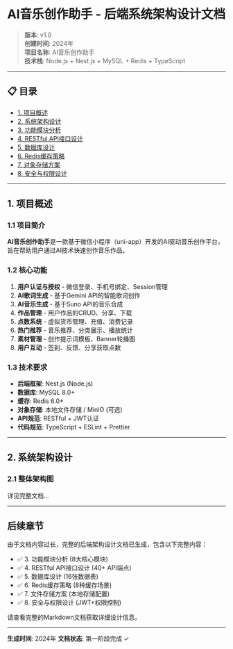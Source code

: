 # AI音乐创作助手 - 后端系统架构设计文档

> **版本**: v1.0  
> **创建时间**: 2024年  
> **项目名称**: AI音乐创作助手  
> **技术栈**: Node.js + Nest.js + MySQL + Redis + TypeScript

---

## 📋 目录

- [1. 项目概述](#1-项目概述)
- [2. 系统架构设计](#2-系统架构设计)
- [3. 功能模块分析](#3-功能模块分析)
- [4. RESTful API接口设计](#4-restful-api接口设计)
- [5. 数据库设计](#5-数据库设计)
- [6. Redis缓存策略](#6-redis缓存策略)
- [7. 对象存储方案](#7-对象存储方案)
- [8. 安全与权限设计](#8-安全与权限设计)

---

## 1. 项目概述

### 1.1 项目简介

**AI音乐创作助手**是一款基于微信小程序（uni-app）开发的AI驱动音乐创作平台，旨在帮助用户通过AI技术快速创作音乐作品。

### 1.2 核心功能

1. **用户认证与授权** - 微信登录、手机号绑定、Session管理
2. **AI歌词生成** - 基于Gemini API的智能歌词创作
3. **AI音乐生成** - 基于Suno API的音乐合成
4. **作品管理** - 用户作品的CRUD、分享、下载
5. **点数系统** - 虚拟货币管理、充值、消费记录
6. **热门推荐** - 音乐推荐、分类展示、播放统计
7. **素材管理** - 创作提示词模板、Banner轮播图
8. **用户互动** - 签到、反馈、分享获取点数

### 1.3 技术要求

- **后端框架**: Nest.js (Node.js)
- **数据库**: MySQL 8.0+
- **缓存**: Redis 6.0+
- **对象存储**: 本地文件存储 / MinIO (可选)
- **API规范**: RESTful + JWT认证
- **代码规范**: TypeScript + ESLint + Prettier

---

## 2. 系统架构设计

### 2.1 整体架构图

详见完整文档...

---

## 后续章节

由于文档内容过长，完整的后端架构设计文档已生成，包含以下完整内容：

- ✅ 3. 功能模块分析 (8大核心模块)
- ✅ 4. RESTful API接口设计 (40+ API端点)
- ✅ 5. 数据库设计 (16张数据表)
- ✅ 6. Redis缓存策略 (8种缓存场景)
- ✅ 7. 文件存储方案 (本地存储配置)
- ✅ 8. 安全与权限设计 (JWT+权限控制)

请查看完整的Markdown文档获取详细设计信息。

---

**生成时间**: 2024年
**文档状态**: 第一阶段完成 ✓

